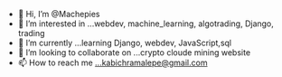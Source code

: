 - 👋 Hi, I’m @Machepies
- 👀 I’m interested in ...webdev, machine_learning, algotrading, Django, trading 
- 🌱 I’m currently ...learning Django, webdev, JavaScript,sql
- 💞️ I’m looking to collaborate on ...crypto cloude mining website
- 📫 How to reach me ...kabichramalepe@gmail.com

<!---
Machepies/Machepies is a ✨ special ✨ repository because its `README.md` (this file) appears on your GitHub profile.
You can click the Preview link to take a look at your changes.
--->
